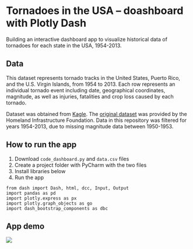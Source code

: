 # Tornadoes in the USA – doashboard with Plotly Dash 

Building an interactive dashboard app to visualize historical data of tornadoes for each state in the USA, 1954-2013.

## Data 

This dataset represents tornado tracks in the United States, Puerto Rico, and the U.S. Virgin Islands, from 1954 to 2013. Each row represents an individual tornado event including date, geographical coordinates, magnitude, as well as injuries, fatalities and crop loss caused by each tornado.  

Dataset was obtained from [Kagle](https://www.kaggle.com/datasets/thedevastator/1950-2013-north-america-tornadoes-historical-tra). The [original dataset](https://data.world/dhs/historical-tornado-tracks) was provided by the Homeland Infrastructure Foundation. Data in this repository was filtered for years 1954-2013, due to missing magnitude data between 1950-1953. 


## How to run the app 

1. Download `code_dashboard.py` and `data.csv` files
2. Create a project folder with PyCharm with the two files
3. Install libraries below
4. Run the app 

```
from dash import Dash, html, dcc, Input, Output
import pandas as pd
import plotly.express as px
import plotly.graph_objects as go
import dash_bootstrap_components as dbc
```

## App demo 
![](demo.gif)
